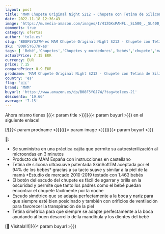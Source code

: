 ```yaml
---
layout: post
title: 'MAM Chupete Original Night S212 - Chupete con Tetina de Silicona SkinSoftTM ultrasuave  para bebés de 0+ meses  brilla en la oscuridad  azul  con caja auto esterilizadora  2 Unidades  Paquete de 1 '
date: 2022-11-18 12:36:43
image: 'https://m.media-amazon.com/images/I/41ZGKxPAHFL._SL500_._SL400_.jpg'
comments: true
category: ofertas
author: 'tole.es'
slug: 'B08F5YGJ7W-es MAM Chupete Original Night S212 - Chupete con Tetina de...'
sku: 'B08F5YGJ7W-es'
tags: [ 'Bebé','Chupetes','Chupetes y mordedores','bebés','chupete','mam','🇪🇸', ]
actualPrice: 7.15 EUR
currency: EUR
price: 7.15
comparePrice: 8.9 EUR
prodname: 'MAM Chupete Original Night S212 - Chupete con Tetina de Silicona SkinSoftTM ultrasuave  para bebés de 0+ meses  brilla en la oscuridad  azul  con caja auto esterilizadora  2 Unidades  Paquete de 1 '
country: 'es'
flag: '🇪🇸'
brand: 'MAM'
buyurl: 'https://www.amazon.es/dp/B08F5YGJ7W/?tag=tolees-21'
descuento: '19.66'
average: '7.15'
---
```


Ahora mismo tienes [{{< param title >}}]({{< param buyurl >}}) en el siguiente enlace!

[![{{< param prodname >}}]({{< param image >}})]({{< param buyurl >}})

🔎:

- Se suministra en una práctica cajita que permite su autoesterilización al microondas en 3 minutos
- Producto de MAM España con instrucciones en castellano
- Tetina de silicona ultrasuave patentada SkinSoftTM aceptada por el 94% de los bebés* gracias a su tacto suave y similar a la piel de la mamá *Estudio de mercado 2010-2019 testado con 1.463 bebés
- El botón del escudo del chupete es fácil de agarrar y brilla en la oscuridad y permite que tanto los padres como el bebé puedan encontrar el chupete fácilmente por la noche
- Escudo simétrico que se adapta perfectamente a la boca y nariz para que siempre esté bien posicinado y también con orificios de ventilación para favorecer la transpiración de la piel
- Tetina simétrica para que siempre se adapte perfectamente a la boca ayudando al buen desarrollo de la mandíbula y los dientes del bebé

[🛒 Visítala!!!]({{< param buyurl >}})
